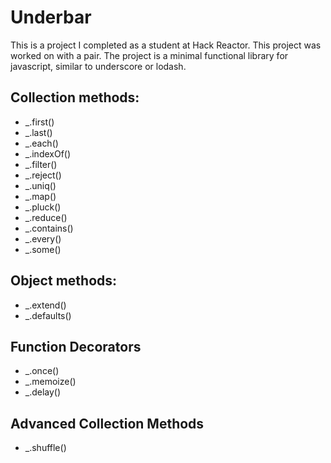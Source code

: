 # Underbar

This is a project I completed as a student at Hack Reactor. This project was worked on with a pair. The project is a minimal functional library for javascript, similar to underscore or lodash.

## Collection methods:
- _.first()
- _.last()
- _.each()
- _.indexOf()
- _.filter()
- _.reject()
- _.uniq()
- _.map()
- _.pluck()
- _.reduce()
- _.contains()
- _.every()
- _.some()

## Object methods:
- _.extend()
- _.defaults()

## Function Decorators
- _.once()
- _.memoize()
- _.delay()

## Advanced Collection Methods
- _.shuffle()